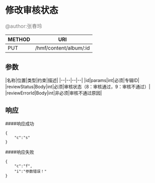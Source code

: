
# 修改审核状态
<font color="gray" size="3">@author:张春玲</font>

|METHOD|URI|
|--|--|
|PUT|/hmf/content/album/:id|

## 参数

|名称|位置|类型|约束|描述|
|--|--|--|--|
|id|params|int|必须|专辑ID|
|reviewStatus|Body|int|必须|审核状态（8：审核通过，9：审核不通过）|
|reviewErrorId|Body|int|非必须|审核不通过原因|
## 响应
####响应成功
```
{
    "c":"s"
}
```
####响应失败
```
{
    "c":"f",
    "i":"参数错误！"
}
```